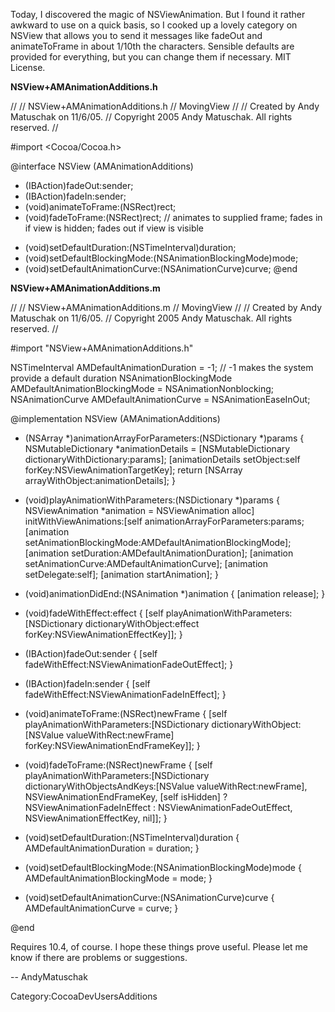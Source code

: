 Today, I discovered the magic of NSViewAnimation. But I found it rather awkward to use on a quick basis, so I cooked up a lovely category on NSView that allows you to send it messages like fadeOut and animateToFrame in about 1/10th the characters. Sensible defaults are provided for everything, but you can change them if necessary. MIT License.


**NSView+AMAnimationAdditions.h**
    
 //
 //  NSView+AMAnimationAdditions.h
 //  MovingView
 //
 //  Created by Andy Matuschak on 11/6/05.
 //  Copyright 2005 Andy Matuschak. All rights reserved.
 //
 
 #import <Cocoa/Cocoa.h>
 
 @interface NSView (AMAnimationAdditions)
 - (IBAction)fadeOut:sender;
 - (IBAction)fadeIn:sender;
 - (void)animateToFrame:(NSRect)rect;
 - (void)fadeToFrame:(NSRect)rect; // animates to supplied frame; fades in if view is hidden; fades out if view is visible
 
 + (void)setDefaultDuration:(NSTimeInterval)duration;
 + (void)setDefaultBlockingMode:(NSAnimationBlockingMode)mode;
 + (void)setDefaultAnimationCurve:(NSAnimationCurve)curve;
 @end


**NSView+AMAnimationAdditions.m**
    
 //
 //  NSView+AMAnimationAdditions.m
 //  MovingView
 //
 //  Created by Andy Matuschak on 11/6/05.
 //  Copyright 2005 Andy Matuschak. All rights reserved.
 //
 
 #import "NSView+AMAnimationAdditions.h"
 
 NSTimeInterval AMDefaultAnimationDuration = -1; // -1 makes the system provide a default duration
 NSAnimationBlockingMode AMDefaultAnimationBlockingMode = NSAnimationNonblocking;
 NSAnimationCurve AMDefaultAnimationCurve = NSAnimationEaseInOut;
 
 @implementation NSView (AMAnimationAdditions)
 
 - (NSArray *)animationArrayForParameters:(NSDictionary *)params
 {
 	NSMutableDictionary *animationDetails = [NSMutableDictionary dictionaryWithDictionary:params];
 	[animationDetails setObject:self forKey:NSViewAnimationTargetKey];
 	return [NSArray arrayWithObject:animationDetails];
 }
 
 - (void)playAnimationWithParameters:(NSDictionary *)params
 {
 	NSViewAnimation *animation = NSViewAnimation alloc] initWithViewAnimations:[self animationArrayForParameters:params;
 	[animation setAnimationBlockingMode:AMDefaultAnimationBlockingMode];
 	[animation setDuration:AMDefaultAnimationDuration];
 	[animation setAnimationCurve:AMDefaultAnimationCurve];
 	[animation setDelegate:self];
 	[animation startAnimation];
 }
 
 - (void)animationDidEnd:(NSAnimation *)animation
 {
 	[animation release];
 }
 
 - (void)fadeWithEffect:effect
 {
 	[self playAnimationWithParameters:[NSDictionary dictionaryWithObject:effect forKey:NSViewAnimationEffectKey]];
 }
 
 - (IBAction)fadeOut:sender
 {
 	[self fadeWithEffect:NSViewAnimationFadeOutEffect];
 }
 
 - (IBAction)fadeIn:sender
 {
 	[self fadeWithEffect:NSViewAnimationFadeInEffect];
 }
 
 - (void)animateToFrame:(NSRect)newFrame
 {
 	[self playAnimationWithParameters:[NSDictionary dictionaryWithObject:[NSValue valueWithRect:newFrame] forKey:NSViewAnimationEndFrameKey]];
 }
 
 - (void)fadeToFrame:(NSRect)newFrame
 {
 	[self playAnimationWithParameters:[NSDictionary dictionaryWithObjectsAndKeys:[NSValue valueWithRect:newFrame], NSViewAnimationEndFrameKey, [self isHidden] ? NSViewAnimationFadeInEffect : NSViewAnimationFadeOutEffect, NSViewAnimationEffectKey, nil]];
 }
 
 + (void)setDefaultDuration:(NSTimeInterval)duration
 {
 	AMDefaultAnimationDuration = duration;
 }
 
 + (void)setDefaultBlockingMode:(NSAnimationBlockingMode)mode
 {
 	AMDefaultAnimationBlockingMode = mode;
 }
 
 + (void)setDefaultAnimationCurve:(NSAnimationCurve)curve
 {
 	AMDefaultAnimationCurve = curve;
 }
 
 @end


Requires 10.4, of course. I hope these things prove useful. Please let me know if there are problems or suggestions.

-- AndyMatuschak


Category:CocoaDevUsersAdditions
